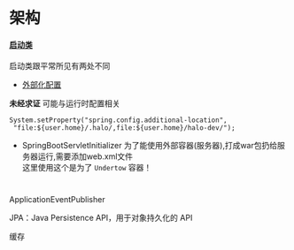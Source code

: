 # 架构

#### [启动类](../src/main/java/run/halo/app/Application.java)
启动类跟平常所见有两处不同
+ [外部化配置](https://segmentfault.com/a/1190000015069140)

**未经求证** 可能与运行时配置相关 
```
System.setProperty("spring.config.additional-location",
 "file:${user.home}/.halo/,file:${user.home}/halo-dev/");
```
+ SpringBootServletInitializer
为了能使用外部容器(服务器),打成war包扔给服务器运行,需要添加web.xml文件<br>
这里使用这个是为了 `Undertow` 容器！
# 

ApplicationEventPublisher

JPA：Java Persistence API，用于对象持久化的 API

缓存